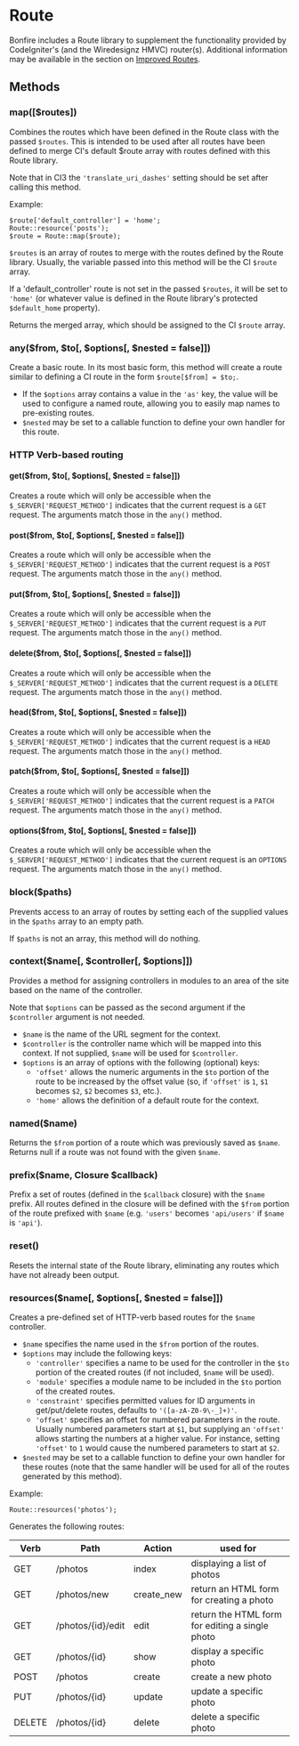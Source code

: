 # Route

Bonfire includes a Route library to supplement the functionality provided by CodeIgniter's (and the Wiredesignz HMVC) router(s).
Additional information may be available in the section on [Improved Routes](routes).

## Methods

### map([$routes])

Combines the routes which have been defined in the Route class with the passed `$routes`.
This is intended to be used after all routes have been defined to merge CI's default $route array with routes defined with this Route library.

Note that in CI3 the `'translate_uri_dashes'` setting should be set after calling this method.

Example:

    $route['default_controller'] = 'home';
    Route::resource('posts');
    $route = Route::map($route);

`$routes` is an array of routes to merge with the routes defined by the Route library.
Usually, the variable passed into this method will be the CI `$route` array.

If a 'default_controller' route is not set in the passed `$routes`, it will be set to `'home'` (or whatever value is defined in the Route library's protected `$default_home` property).

Returns the merged array, which should be assigned to the CI `$route` array.

### any($from, $to[, $options[, $nested = false]])

Create a basic route.
In its most basic form, this method will create a route similar to defining a CI route in the form `$route[$from] = $to;`.

- If the `$options` array contains a value in the `'as'` key, the value will be used to configure a named route, allowing you to easily map names to pre-existing routes.
- `$nested` may be set to a callable function to define your own handler for this route.

### HTTP Verb-based routing

#### get($from, $to[, $options[, $nested = false]])

Creates a route which will only be accessible when the `$_SERVER['REQUEST_METHOD']` indicates that the current request is a `GET` request.
The arguments match those in the `any()` method.

#### post($from, $to[, $options[, $nested = false]])

Creates a route which will only be accessible when the `$_SERVER['REQUEST_METHOD']` indicates that the current request is a `POST` request.
The arguments match those in the `any()` method.

#### put($from, $to[, $options[, $nested = false]])

Creates a route which will only be accessible when the `$_SERVER['REQUEST_METHOD']` indicates that the current request is a `PUT` request.
The arguments match those in the `any()` method.

#### delete($from, $to[, $options[, $nested = false]])

Creates a route which will only be accessible when the `$_SERVER['REQUEST_METHOD']` indicates that the current request is a `DELETE` request.
The arguments match those in the `any()` method.

#### head($from, $to[, $options[, $nested = false]])

Creates a route which will only be accessible when the `$_SERVER['REQUEST_METHOD']` indicates that the current request is a `HEAD` request.
The arguments match those in the `any()` method.

#### patch($from, $to[, $options[, $nested = false]])

Creates a route which will only be accessible when the `$_SERVER['REQUEST_METHOD']` indicates that the current request is a `PATCH` request.
The arguments match those in the `any()` method.

#### options($from, $to[, $options[, $nested = false]])

Creates a route which will only be accessible when the `$_SERVER['REQUEST_METHOD']` indicates that the current request is an `OPTIONS` request.
The arguments match those in the `any()` method.

### block($paths)

Prevents access to an array of routes by setting each of the supplied values in the `$paths` array to an empty path.

If `$paths` is not an array, this method will do nothing.

### context($name[, $controller[, $options]])

Provides a method for assigning controllers in modules to an area of the site based on the name of the controller.

Note that `$options` can be passed as the second argument if the `$controller` argument is not needed.

- `$name` is the name of the URL segment for the context.
- `$controller` is the controller name which will be mapped into this context. If not supplied, `$name` will be used for `$controller`.
- `$options` is an array of options with the following (optional) keys:
    - `'offset'` allows the numeric arguments in the `$to` portion of the route to be increased by the offset value (so, if `'offset'` is `1`, `$1` becomes `$2`, `$2` becomes `$3`, etc.).
    - `'home'` allows the definition of a default route for the context.

### named($name)

Returns the `$from` portion of a route which was previously saved as `$name`.
Returns null if a route was not found with the given `$name`.

### prefix($name, Closure $callback)

Prefix a set of routes (defined in the `$callback` closure) with the `$name` prefix.
All routes defined in the closure will be defined with the `$from` portion of the route prefixed with `$name` (e.g. `'users'` becomes `'api/users'` if `$name` is `'api'`).

### reset()

Resets the internal state of the Route library, eliminating any routes which have not already been output.

### resources($name[, $options[, $nested = false]])

Creates a pre-defined set of HTTP-verb based routes for the `$name` controller.

- `$name` specifies the name used in the `$from` portion of the routes.
- `$options` may include the following keys:
    - `'controller'` specifies a name to be used for the controller in the `$to` portion of the created routes (if not included, `$name` will be used).
    - `'module'` specifies a module name to be included in the `$to` portion of the created routes.
    - `'constraint'` specifies permitted values for ID arguments in get/put/delete routes, defaults to `'([a-zA-Z0-9\-_]+)'`.
    - `'offset'` specifies an offset for numbered parameters in the route. Usually numbered parameters start at `$1`, but supplying an `'offset'` allows starting the numbers at a higher value. For instance, setting `'offset'` to `1` would cause the numbered parameters to start at `$2`.
- `$nested` may be set to a callable function to define your own handler for these routes (note that the same handler will be used for all of the routes generated by this method).

Example:

    Route::resources('photos');

Generates the following routes:

<table>
    <thead>
        <tr>
            <th>Verb</th>
            <th>Path</th>
            <th>Action</th>
            <th>used for</th>
        </tr>
    </thead>
    <tbody>
        <tr>
            <td>GET</td>
            <td>/photos</td>
            <td>index</td>
            <td>displaying a list of photos</td>
        </tr>
        <tr>
            <td>GET</td>
            <td>/photos/new</td>
            <td>create_new</td>
            <td>return an HTML form for creating a photo</td>
        </tr>
        <tr>
            <td>GET</td>
            <td>/photos/{id}/edit</td>
            <td>edit</td>
            <td>return the HTML form for editing a single photo</td>
        </tr>
        <tr>
            <td>GET</td>
            <td>/photos/{id}</td>
            <td>show</td>
            <td>display a specific photo</td>
        </tr>
        <tr>
            <td>POST</td>
            <td>/photos</td>
            <td>create</td>
            <td>create a new photo</td>
        </tr>
        <tr>
            <td>PUT</td>
            <td>/photos/{id}</td>
            <td>update</td>
            <td>update a specific photo</td>
        </tr>
        <tr>
            <td>DELETE</td>
            <td>/photos/{id}</td>
            <td>delete</td>
            <td>delete a specific photo</td>
        </tr>
    </tbody>
</table>
